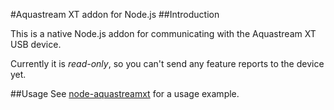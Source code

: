 #Aquastream XT addon for Node.js
##Introduction

This is a native Node.js addon for communicating with the Aquastream XT USB device.

Currently it is *read-only*, so you can't send any feature reports to the device yet.

##Usage
See [node-aquastreamxt](https://github.com/adick/node-aquastreamxt) for a usage example.